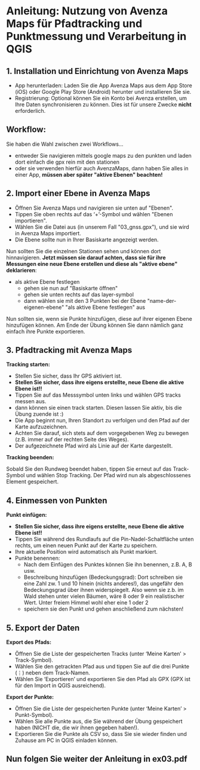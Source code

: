 # Anleitung: Nutzung von Avenza Maps für Pfadtracking und Punktmessung und Verarbeitung in QGIS

## 1. Installation und Einrichtung von Avenza Maps

- App herunterladen: Laden Sie die App Avenza Maps aus dem App Store (iOS) oder Google Play Store (Android) herunter und installieren Sie sie.
- Registrierung: Optional können Sie ein Konto bei Avenza erstellen, um Ihre Daten synchronisieren zu können. Dies ist für unsere Zwecke **nicht** erforderlich.

## Workflow:

Sie haben die Wahl zwischen zwei Workflows...

- entweder Sie navigieren mittels google maps zu den punkten und laden dort einfach die gpx rein mit den stationen
- oder sie verwenden hierfür auch AvenzaMaps, dann haben Sie alles in einer App, **müssen aber später "aktive Ebenen" beachten!**

## 2. Import einer Ebene in Avenza Maps

- Öffnen Sie Avenza Maps und navigieren sie unten auf "Ebenen".
- Tippen Sie oben rechts auf das ‘+’-Symbol und wählen "Ebenen importieren".
- Wählen Sie die Datei aus (in unserem Fall "03_gnss.gpx"), und sie wird in Avenza Maps importiert.
- Die Ebene sollte nun in Ihrer Basiskarte angezeigt werden.

Nun sollten Sie die einzelnen Stationen sehen und können dort hinnavigieren. **Jetzt müssen sie darauf achten, dass sie für ihre Messungen eine neue Ebene erstellen und diese als "aktive ebene" deklarieren**:

- als aktive Ebene festlegen
    - gehen sie nun auf "Basiskarte öffnen"
    - gehen sie unten rechts auf das layer-symbol
    - dann wählen sie mit den 3 Punkten bei der Ebene "name-der-eigenen-ebene" "als aktive Ebene festlegen" aus

Nun sollten sie, wenn sie Punkte hinzufügen, diese auf ihrer eigenen Ebene hinzufügen können. Am Ende der Übung können Sie dann nämlich ganz einfach ihre Punkte exportieren.

## 3. Pfadtracking mit Avenza Maps

**Tracking starten:**

- Stellen Sie sicher, dass Ihr GPS aktiviert ist.
- **Stellen Sie sicher, dass ihre eigens erstellte, neue Ebene die aktive Ebene ist!!**
- Tippen Sie auf das Messsymbol unten links und wählen GPS tracks messen aus.
- dann können sie einen track starten. Diesen lassen Sie aktiv, bis die Übung zuende ist :)
- Die App beginnt nun, Ihren Standort zu verfolgen und den Pfad auf der Karte aufzuzeichnen.
- Achten Sie darauf, sich stets auf dem vorgegebenen Weg zu bewegen (z.B. immer auf der rechten Seite des Weges).
- Der aufgezeichnete Pfad wird als Linie auf der Karte dargestellt.

**Tracking beenden:**

Sobald Sie den Rundweg beendet haben, tippen Sie erneut auf das Track-Symbol und wählen Stop Tracking.
Der Pfad wird nun als abgeschlossenes Element gespeichert.

## 4. Einmessen von Punkten

**Punkt einfügen:**

- **Stellen Sie sicher, dass ihre eigens erstellte, neue Ebene die aktive Ebene ist!!**
- Tippen Sie während des Rundlaufs auf die Pin-Nadel-Schaltfläche unten rechts, um einen neuen Punkt auf der Karte zu speichern.
- Ihre aktuelle Position wird automatisch als Punkt markiert.
- Punkte benennen:
    - Nach dem Einfügen des Punktes können Sie ihn benennen, z.B. A, B usw.
    - Beschreibung hinzufügen (Bedeckungsgrad): Dort schreiben sie eine Zahl zw. 1 und 10 hinein (nichts anderes!), das ungefähr den Bedeckungsgrad über ihnen widerspiegelt. Also wenn sie z.b. im Wald stehen unter vielen Bäumen, wäre 8 oder 9 ein realistischer Wert. Unter freiem Himmel wohl eher eine 1 oder 2
    - speichern sie den Punkt und gehen anschließend zum nächsten!

## 5. Export der Daten

**Export des Pfads:**

- Öffnen Sie die Liste der gespeicherten Tracks (unter ‘Meine Karten’ > Track-Symbol).
- Wählen Sie den getrackten Pfad aus und tippen Sie auf die drei Punkte (⋮) neben dem Track-Namen.
- Wählen Sie ‘Exportieren’ und exportieren Sie den Pfad als GPX (GPX ist für den Import in QGIS ausreichend).

**Export der Punkte:**

- Öffnen Sie die Liste der gespeicherten Punkte (unter ‘Meine Karten’ > Punkt-Symbol).
- Wählen Sie alle Punkte aus, die Sie während der Übung gespeichert haben (NICHT die, die wir ihnen gegeben haben!).
- Exportieren Sie die Punkte als CSV so, dass Sie sie wieder finden und Zuhause am PC in QGIS einladen können.

## Nun folgen Sie weiter der Anleitung in ex03.pdf
